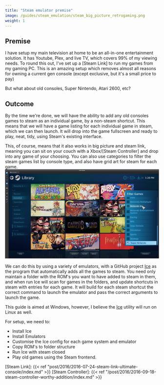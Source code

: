 ```yaml
---
title: "Steam emulator premise"
image: /guides/steam_emulation/steam_big_picture_retrogaming.png
weight: 1
---
```


## Premise

I have setup my main television at home to be an all-in-one entertainment solution. It has Youtube, Plex, and live TV, which covers 99% of my viewing needs.
To round this out, I've set up a [Steam Link] to run my games from my gaming PC. This is an amazing setup which removes almost all reasons for owning a current gen console (except exclusive, but it's a small price to pay)

But what about old consoles, Super Nintendo, Atari 2600, etc?

## Outcome

By the time we're done, we will have the ability to add any old consoles games to steam as an individual game, by a non-steam shortcut. This means that we will have a game listing for each individual game in steam, which we can then launch. It will drop into the game fullscreen and ready to play, neat, tidy, using Steam's existing interface.

This, of course, means that it also works in big picture and steam link, meaning you can sit on your couch with a Xbox/[Steam Controller] and drop into any game of your choosing. You can also use categories to filter the steam games list by console type, and also have grid art for steam for each game.
![Steam Big Picture list with many super nintendo games](steam_big_picture_retrogaming.png)

We can do this by using a variety of emulators, with a GitHub project [Ice] as the program that automatically adds all the games to steam. You need only maintain a folder with the ROM's you want to have added to steam in them, and when run Ice will scan for games in the folders, and update shortcuts in steam with entries for each game. It will build for each steam shortcut the correct command to launch the emulator and pass the correct arguments to launch the game.

This guide is aimed at Windows, however, I believe the [Ice] utility will run on Linux as well.

For setup, we need to:

- Install Ice
- Install Emulators
- Customise the Ice config for each game system and emulator
- Copy ROM's to folder structure
- Run Ice with steam closed
- Play old games using the Steam frontend.

[Ice]: http://scottrice.github.io/Ice/
[Steam Link]: {{< ref "post/2016/2016-07-24-steam-link-ultimate-console/index.md" >}}
[Steam Controller]: {{< ref "/post/2016/2016-09-18-steam-controller-worthy-addition/index.md" >}}
